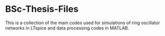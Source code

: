 # BSc-Thesis-Files
This is a collection of the main codes used for simulations of ring oscillator networks in LTspice and data processing codes in MATLAB.
